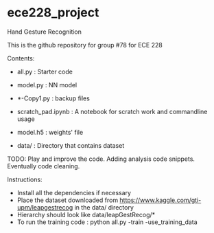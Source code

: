 # ece228_project
Hand Gesture Recognition



This is the github repository for group #78 for ECE 228


Contents:

- all.py : Starter code 

- model.py : NN model 

- *-Copy1.py : backup files

- scratch_pad.ipynb : A notebook for scratch work and commandline usage 

- model.h5 : weights' file 

- data/ : Directory that contains dataset 




TODO: Play and improve the code. Adding analysis code snippets. Eventually code cleaning. 

Instructions:
- Install all the dependencies if necessary 
- Place the dataset downloaded from https://www.kaggle.com/gti-upm/leapgestrecog in the data/ directory 
- Hierarchy should look like data/leapGestRecog/* 
- To run the training code : 
     python all.py -train -use_training_data 
     
 
